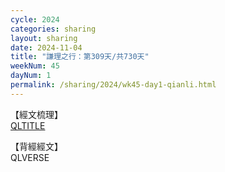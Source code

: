 ```yaml
---
cycle: 2024
categories: sharing
layout: sharing
date: 2024-11-04
title: "謙理之行：第309天/共730天"
weekNum: 45
dayNum: 1
permalink: /sharing/2024/wk45-day1-qianli.html
---
```

【經文梳理】  
[QLTITLE](QLLINK)

【背經經文】  
QLVERSE

